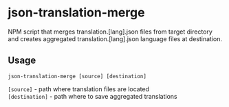 # json-translation-merge

NPM script that merges translation.[lang].json files from target directory and creates aggregated translation.[lang].json language files at destination.

## Usage

```
json-translation-merge [source] [destination]
```

`[source]` - path where translation files are located  
`[destination]` - path where to save aggregated translations
